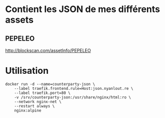 # Contient les JSON de mes différents assets

## PEPELEO

http://blockscan.com/assetInfo/PEPELEO

# Utilisation

```
docker run -d --name=counterparty-json \
    --label traefik.frontend.rule=Host:json.nyanlout.re \
    --label traefik.port=80 \
    -v /srv/counterparty-json:/usr/share/nginx/html:ro \
    --network nginx-net \
    --restart always \
    nginx:alpine
```
